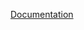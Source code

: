 [Documentation](https://docs.fluxninja.com/reference/blueprints/policies/service-protection-with-load-based-pod-auto-scaler/promql)
